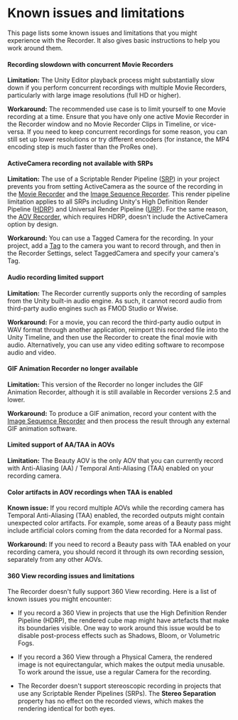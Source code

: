 # Known issues and limitations

This page lists some known issues and limitations that you might experience with the Recorder. It also gives basic instructions to help you work around them.

#### Recording slowdown with concurrent Movie Recorders

**Limitation:** The Unity Editor playback process might substantially slow down if you perform concurrent recordings with multiple Movie Recorders, particularly with large image resolutions (full HD or higher).

**Workaround:** The recommended use case is to limit yourself to one Movie recording at a time. Ensure that you have only one active Movie Recorder in the Recorder window and no Movie Recorder Clips in Timeline, or vice-versa. If you need to keep concurrent recordings for some reason, you can still set up lower resolutions or try different encoders (for instance, the MP4 encoding step is much faster than the ProRes one).

#### ActiveCamera recording not available with SRPs

**Limitation:** The use of a Scriptable Render Pipeline ([SRP](https://docs.unity3d.com/Manual/ScriptableRenderPipeline.html)) in your project prevents you from setting ActiveCamera as the source of the recording in the [Movie Recorder](RecorderMovie.md#targeted-camera-source-properties) and the [Image Sequence Recorder](RecorderImage.md#targeted-camera-source-properties). This render pipeline limitation applies to all SRPs including Unity's High Definition Render Pipeline ([HDRP](https://docs.unity3d.com/Packages/com.unity.render-pipelines.high-definition@latest)) and Universal Render Pipeline ([URP](https://docs.unity3d.com/Packages/com.unity.render-pipelines.universal@latest)). For the same reason, the [AOV Recorder](RecorderAOV.md#source-camera), which requires HDRP, doesn't include the ActiveCamera option by design.

**Workaround:** You can use a Tagged Camera for the recording. In your project, add a [Tag](https://docs.unity3d.com/Manual/Tags.html) to the camera you want to record through, and then in the Recorder Settings, select TaggedCamera and specify your camera's Tag.

#### Audio recording limited support

**Limitation:** The Recorder currently supports only the recording of samples from the Unity built-in audio engine. As such, it cannot record audio from third-party audio engines such as FMOD Studio or Wwise.

**Workaround:** For a movie, you can record the third-party audio output in WAV format through another application, reimport this recorded file into the Unity Timeline, and then use the Recorder to create the final movie with audio. Alternatively, you can use any video editing software to recompose audio and video.

#### GIF Animation Recorder no longer available

**Limitation:** This version of the Recorder no longer includes the GIF Animation Recorder, although it is still available in Recorder versions 2.5 and lower.

**Workaround:** To produce a GIF animation, record your content with the [Image Sequence Recorder](RecorderImage.md) and then process the result through any external GIF animation software.

#### Limited support of AA/TAA in AOVs

**Limitation:** The Beauty AOV is the only AOV that you can currently record with Anti-Aliasing (AA) / Temporal Anti-Aliasing (TAA) enabled on your recording camera.

#### Color artifacts in AOV recordings when TAA is enabled

**Known issue:** If you record multiple AOVs while the recording camera has Temporal Anti-Aliasing (TAA) enabled, the recorded outputs might contain unexpected color artifacts. For example, some areas of a Beauty pass might include artificial colors coming from the data recorded for a Normal pass.

**Workaround:** If you need to record a Beauty pass with TAA enabled on your recording camera, you should record it through its own recording session, separately from any other AOVs.

<a name="360-view"></a>
#### 360 View recording issues and limitations

The Recorder doesn't fully support 360 View recording. Here is a list of known issues you might encounter:

* If you record a 360 View in projects that use the High Definition Render Pipeline (HDRP), the rendered cube map might have artefacts that make its boundaries visible. One way to work around this issue would be to disable post-process effects such as Shadows, Bloom, or Volumetric Fogs.

* If you record a 360 View through a Physical Camera, the rendered image is not equirectangular, which makes the output media unusable. To work around the issue, use a regular Camera for the recording.

* The Recorder doesn't support stereoscopic recording in projects that use any Scriptable Render Pipelines (SRPs). The **Stereo Separation** property has no effect on the recorded views, which makes the rendering identical for both eyes.
